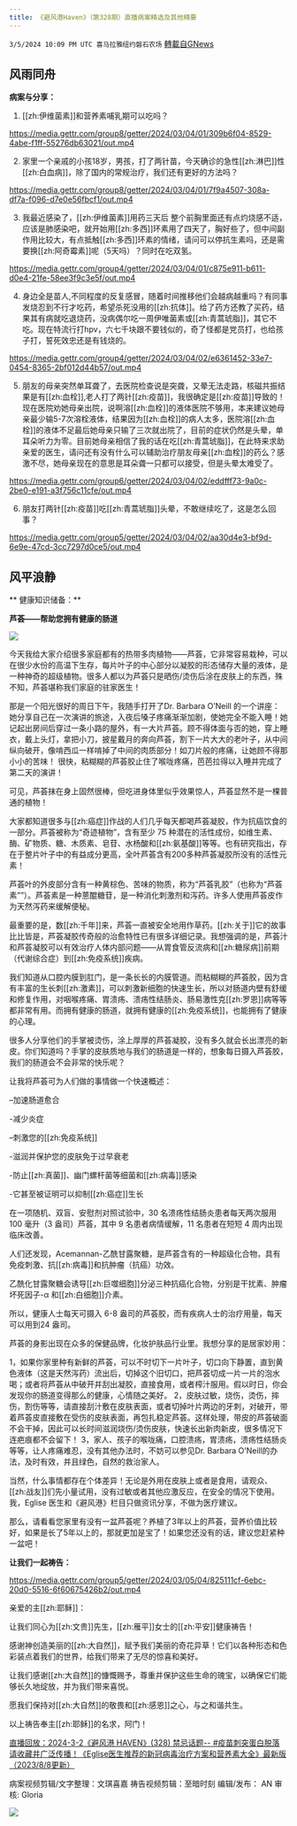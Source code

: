 ```yaml
---
title: 《避风港Haven》（第328期）直播病案精选及其他精要
---
```

`3/5/2024 10:09 PM UTC 喜马拉雅纽约磐石农场` [轉載自GNews](https://gnews.org/articles/2368141)


## **风雨同舟**

**病案与分享：**

1. [[zh:伊维菌素]]和营养素哺乳期可以吃吗？

https://media.gettr.com/group8/getter/2024/03/04/01/309b6f04-8529-4abe-f1ff-55276db63021/out.mp4

2. 家里一个亲戚的小孩18岁，男孩，打了两针苗，今天确诊的急性[[zh:淋巴]]性[[zh:白血病]]，除了国内的常规治疗，我们还有更好的方法吗？

https://media.gettr.com/group8/getter/2024/03/04/01/7f9a4507-308a-df7a-f096-d7e0e56fbcf1/out.mp4

3. 我最近感染了，[[zh:伊维菌素]]用药三天后 整个前胸里面还有点灼烧感不适，应该是肺感染吧，就开始用[[zh:多西]]环素用了四天了，胸好些了，但中间副作用比较大，有点抵触[[zh:多西]]环素的情绪，请问可以停抗生素吗，还是需要换[[zh:阿奇霉素]]呢（5天吗）？同时在吃双氢。

https://media.gettr.com/group4/getter/2024/03/04/01/c875e911-b611-d0e4-21fe-58ee3f9c3e5f/out.mp4

4. 身边全是苗人,不同程度的反复感冒，随着时间推移他们会越病越重吗？有同事发烧忍到不行才吃药，希望杀死没用的[[zh:抗体]]。给了药方还教了买药，结果其有病就吃退烧药，没病偶尔吃一周伊唯菌素或[[zh:青蒿琥脂]]，其它不吃。现在特流行打hpv，六七千块跟不要钱似的，奇了怪都是党员打，也给孩子打，誓死效忠还是有钱烧的。

https://media.gettr.com/group4/getter/2024/03/04/02/e6361452-33e7-0454-8365-2bf012d44b57/out.mp4

5. 朋友的母亲突然单耳聋了，去医院检查说是突聋，又晕无法走路，核磁共振结果是有[[zh:血栓]],老人打了两针[[zh:疫苗]]，我很确定是[[zh:疫苗]]导致的！现在医院劝她母亲出院，说啊溶[[zh:血栓]]的液体医院不够用，本来建议她母亲最少输5-7次溶栓液体，结果因为[[zh:血栓]]的病人太多，医院溶[[zh:血栓]]的液体不足最后她母亲只输了三次就出院了，目前的症状仍然是头晕，单耳朵听力为零。目前她母亲相信了我的话在吃[[zh:青蒿琥脂]]，在此特来求助亲爱的医生，请问还有没有什么可以辅助治疗朋友母亲[[zh:血栓]]的药么？感激不尽，她母亲现在的意思是耳朵聋一只都可以接受，但是头晕太难受了。

https://media.gettr.com/group6/getter/2024/03/04/02/eddfff73-9a0c-2be0-e191-a3f756c11cfe/out.mp4

6. 朋友打两针[[zh:疫苗]]吃[[zh:青蒿琥脂]]头晕，不敢继续吃了，这是怎么回事？

https://media.gettr.com/group5/getter/2024/03/04/02/aa30d4e3-bf9d-6e9e-47cd-3cc7297d0ce5/out.mp4


##  **风平浪静**
 ** 健康知识储备：**

**芦荟——帮助您拥有健康的肠道**

![](https://i.imgur.com/QpWx5N7.jpeg)

今天我给大家介绍很多家庭都有的热带多肉植物——芦荟，它非常容易栽种，可以在很少水份的高温下生存，每片叶子的中心部分以凝胶的形态储存大量的液体，是一种神奇的超级植物。很多人都以为芦荟只是晒伤/烫伤后涂在皮肤上的东西，殊不知，芦荟堪称我们家庭的驻家医生！

那是一个阳光很好的周日下午，我随手打开了Dr. Barbara O’Neill 的一个讲座： 她分享自己在一次演讲的旅途，入夜后嗓子疼痛渐渐加剧，使她完全不能入睡！她记起出房间后穿过一条小路的屋外，有一大片芦荟。顾不得体面与否的她，穿上睡衣，戴上头灯，拿把小刀，披星戴月的奔向芦荟，割下一片大大的老叶子，从中间纵向破开，像啃西瓜一样啃掉了中间的肉质部分！如刀片般的疼痛，让她顾不得那小小的苦味！ 很快，粘糊糊的芦荟胶止住了喉咙疼痛，芭芭拉得以入睡并完成了第二天的演讲！

可见，芦荟抹在身上固然很棒，但吃进身体里似乎效果惊人，芦荟显然不是一棵普通的植物！

大家都知道很多与[[zh:癌症]]作战的人们几乎每天都喝芦荟凝胶，作为抗癌饮食的一部分。芦荟被称为“奇迹植物”，含有至少 75 种潜在的活性成份，如维生素、酶、矿物质、糖、木质素、皂苷、水杨酸和[[zh:氨基酸]]等等。也有研究指出，存在于整片叶子中的有益成分更高，全叶芦荟含有200多种芦荟凝胶所没有的活性元素！

芦荟叶的外皮部分含有一种黄棕色、苦味的物质，称为“芦荟乳胶”（也称为“芦荟素””）。芦荟素是一种蒽醌糖苷，是一种消化刺激剂和泻药。许多人使用芦荟皮作为天然泻药来缓解便秘。

最重要的是，数[[zh:千年]]来，芦荟一直被安全地用作草药。[[zh:关于]]它的故事比比皆是，芦荟凝胶传奇般的治愈特性已有很多详细记录。我想强调的是，芦荟汁和芦荟凝胶可以有效治疗人体内部问题——从胃食管反流病和[[zh:糖尿病]]前期（代谢综合症）到[[zh:免疫系统]]疾病。

我们知道从口腔内膜到肛门，是一条长长的内膜管道。而粘糊糊的芦荟胶，因为含有丰富的生长刺[[zh:激素]]，可以刺激新细胞的快速生长，所以对肠道内壁有舒缓和修复作用，对咽喉疼痛、胃溃疡、溃疡性结肠炎、肠易激性克[[zh:罗恩]]病等等都非常有用。而拥有健康的肠道，就拥有健康的[[zh:免疫系统]]，也能拥有了健康的心理。

很多人分享他们的手掌被烫伤，涂上厚厚的芦荟凝胶，没有多久就会长出漂亮的新皮。你们知道吗？手掌的皮肤质地与我们的肠道是一样的，想象每日摄入芦荟胶，我们的肠道会不会非常的快乐呢？

让我将芦荟可为人们做的事情做一个快速概述：

–加速肠道愈合

-减少炎症

–刺激您的[[zh:免疫系统]]

-滋润并保护您的皮肤免于过早衰老

-防止[[zh:真菌]]、幽门螺杆菌等细菌和[[zh:病毒]]感染

-它甚至被证明可以抑制[[zh:癌症]]生长

在一项随机、双盲、安慰剂对照试验中，30 名溃疡性结肠炎患者每天两次服用 100 毫升（3 盎司）芦荟，其中 9 名患者病情缓解，11 名患者在短短 4 周内出现临床改善。

人们还发现，Acemannan-乙酰甘露聚糖，是芦荟含有的一种超级化合物，具有免疫刺激、抗[[zh:病毒]]和抗肿瘤（抗癌）功效。

乙酰化甘露聚糖会诱导[[zh:巨噬细胞]]分泌三种抗癌化合物，分别是干扰素、肿瘤坏死因子-α 和[[zh:白细胞]]介素。

所以，健康人士每天可摄入 6-8 盎司的芦荟胶，而有疾病人士的治疗用量，每天可以用到24 盎司。

芦荟的身影出现在众多的保健品牌，化妆护肤品行业里。我想分享的是居家妙用：

1，如果你家里种有新鲜的芦荟，可以不时切下一片叶子，切口向下静置，直到黄色液体（这是天然泻药）流出后，切掉这个旧切口，把芦荟切成一片一片的泡水喝；或者将芦荟从中破开并刮出凝胶，直接食用，或者榨汁服用。假以时日，你会发现你的肠道变得那么的健康，心情随之美好。
2，皮肤过敏，烧伤，烫伤，摔伤，割伤等等，请直接刮汁敷在皮肤表面，或者切掉叶片两边的牙刺，对破开，带着芦荟皮直接敷在受伤的皮肤表面，再包扎稳定芦荟。这样处理，带皮的芦荟破面不会干掉，因此可以长时间滋润烧伤/烫伤皮肤，快速长出新肉新皮，很多情况下连疤痕都不会留下！
3，家人、孩子的喉咙痛，口腔溃疡，胃溃疡，溃疡性结肠炎等等，让人疼痛难忍，没有其他办法时，不妨可以参见Dr. Barbara O’Neill的办法，及时有效，并且绿色，自然的救治家人。

当然，什么事情都存在个体差异！无论是外用在皮肤上或者是食用，请观众、[[zh:战友]]们先小量试用，没有过敏或者其他应激反应，在安全的情况下使用。我，Eglise 医生和《避风港》栏目只做资讯分享，不做为医疗建议。

那么，请看看您家里有没有一盆芦荟呢？养植了3年以上的芦荟，营养价值比较好，如果是长了5年以上的，那就更加是宝了！如果您还没有的话，建议您赶紧种一盆吧！

**让我们一起祷告：**

https://media.gettr.com/group5/getter/2024/03/05/04/825111cf-6ebc-20d0-5516-6f60675426b2/out.mp4

亲爱的主[[zh:耶稣]]：

让我们同心为[[zh:文贵]]先生，[[zh:雁平]]女士的[[zh:平安]]健康祷告！

感谢神创造美丽的[[zh:大自然]]，赋予我们美丽的奇花异草！它们以各种形态和色彩装点着我们的世界，给我们带来了无尽的惊喜和美好。

让我们感谢[[zh:大自然]]的慷慨赐予，尊重并保护这些生命的瑰宝，以确保它们能够长久地绽放，并为我们带来喜悦。

愿我们保持对[[zh:大自然]]的敬畏和[[zh:感恩]]之心，与之和谐共生。

以上祷告奉主[[zh:耶稣]]的名求，阿门！

[直播回放：2024-3-2《避风港 HAVEN》(328) 禁忌话题-- #疫苗刺突蛋白脱落](https://gettr.com/streaming/p31dboxe75e )
[请收藏并广泛传播！《Eglise医生推荐的新冠病毒治疗方案和营养素大全》最新版（2023/8/8更新）](https://gettr.com/post/p2nq8co41dd )


病案视频剪辑/文字整理：文琪喜嘉
祷告视频剪辑：至暗时刻
编辑/发布： AN
审核: Gloria

![](https://i.imgur.com/nlGXe31.jpeg)










